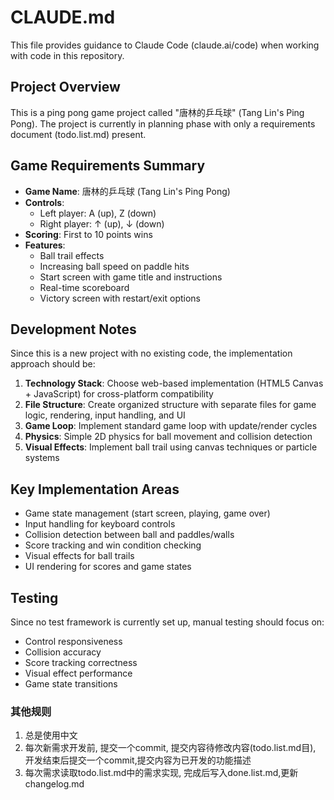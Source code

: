 # CLAUDE.md

This file provides guidance to Claude Code (claude.ai/code) when working with code in this repository.

## Project Overview

This is a ping pong game project called "唐林的乒乓球" (Tang Lin's Ping Pong). The project is currently in planning phase with only a requirements document (todo.list.md) present.

## Game Requirements Summary

- **Game Name**: 唐林的乒乓球 (Tang Lin's Ping Pong)
- **Controls**: 
  - Left player: A (up), Z (down)
  - Right player: ↑ (up), ↓ (down)
- **Scoring**: First to 10 points wins
- **Features**: 
  - Ball trail effects
  - Increasing ball speed on paddle hits
  - Start screen with game title and instructions
  - Real-time scoreboard
  - Victory screen with restart/exit options

## Development Notes

Since this is a new project with no existing code, the implementation approach should be:

1. **Technology Stack**: Choose web-based implementation (HTML5 Canvas + JavaScript) for cross-platform compatibility
2. **File Structure**: Create organized structure with separate files for game logic, rendering, input handling, and UI
3. **Game Loop**: Implement standard game loop with update/render cycles
4. **Physics**: Simple 2D physics for ball movement and collision detection
5. **Visual Effects**: Implement ball trail using canvas techniques or particle systems

## Key Implementation Areas

- Game state management (start screen, playing, game over)
- Input handling for keyboard controls
- Collision detection between ball and paddles/walls
- Score tracking and win condition checking
- Visual effects for ball trails
- UI rendering for scores and game states

## Testing

Since no test framework is currently set up, manual testing should focus on:
- Control responsiveness
- Collision accuracy
- Score tracking correctness
- Visual effect performance
- Game state transitions

### 其他规则
1. 总是使用中文
2. 每次新需求开发前, 提交一个commit, 提交内容待修改内容(todo.list.md目), 开发结束后提交一个commit,提交内容为已开发的功能描述
3. 每次需求读取todo.list.md中的需求实现, 完成后写入done.list.md,更新changelog.md